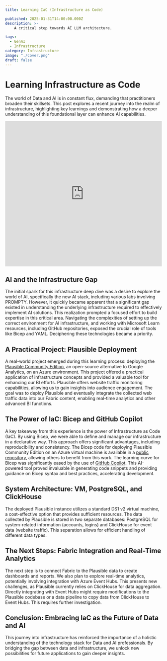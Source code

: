 ```yaml
---
title: Learning IaC (Infrastructure as Code)

published: 2025-01-31T14:00:00.000Z
description: >-
    A critical step towards AI LLM architecture.

tags:
  - GenAI
  - Infrastructure
category: Infrastructure
image: "./cover.png"
draft: false
---
```


# Learning Infrastructure as Code

The world of Data and AI is in constant flux, demanding that practitioners broaden their skillsets. This post explores a recent journey into the realm of infrastructure, highlighting key learnings and demonstrating how a deeper understanding of this foundational layer can enhance AI capabilities.

<iframe width="100%" height="468" src="https://www.youtube.com/embed/WiO9lAxiu20" title="Learning IaC - Infrastructure as Code with Bicep" frameborder="0" allow="accelerometer; autoplay; clipboard-write; encrypted-media; gyroscope; picture-in-picture; web-share" referrerpolicy="strict-origin-when-cross-origin" allowfullscreen></iframe>

## AI and the Infrastructure Gap

The initial spark for this infrastructure deep dive was a desire to explore the world of AI, specifically the new AI stack, including various labs involving PROMPTY.  However, it quickly became apparent that a significant gap existed in understanding the underlying infrastructure required to effectively implement AI solutions. This realization prompted a focused effort to build expertise in this critical area.  Navigating the complexities of setting up the correct environment for AI infrastructure, and working with Microsoft Learn resources, including GitHub repositories, exposed the crucial role of tools like Bicep and YAML. Deciphering these technologies became a priority.

## A Practical Project: Plausible Deployment

A real-world project emerged during this learning process: deploying the [Plausible Community Edition](https://plausible.io/blog/community-edition), an open-source alternative to Google Analytics, on an Azure environment. This project offered a practical application of infrastructure concepts and provided a valuable tool for enhancing our BI efforts. Plausible offers website traffic monitoring capabilities, allowing us to gain insights into audience engagement. The goal was to deploy Plausible and eventually integrate the collected web traffic data into our Fabric content, enabling real-time analytics and other advanced BI functions.

## The Power of IaC: Bicep and GitHub Copilot

A key takeaway from this experience is the power of Infrastructure as Code (IaC).  By using Bicep, we were able to define and manage our infrastructure in a declarative way. This approach offers significant advantages, including reproducibility and consistency. The Bicep code for deploying Plausible Community Edition on an Azure virtual machine is available in a [public repository](https://github.com/yidaveding/plausible-selfhost), allowing others to benefit from this work. The learning curve for Bicep was significantly eased by the use of [GitHub Copilot](https://github.com/features/copilot). This AI-powered tool proved invaluable in generating code snippets and providing guidance on Bicep syntax and best practices, accelerating development.

## System Architecture: VM, PostgreSQL, and ClickHouse

The deployed Plausible instance utilizes a standard DS1 v2 virtual machine, a cost-effective option that provides sufficient resources. The data collected by Plausible is stored in two separate databases: PostgreSQL for system-related information (accounts, logins) and ClickHouse for event data (website traffic). This separation allows for efficient handling of different data types.

## The Next Steps: Fabric Integration and Real-Time Analytics

The next step is to connect Fabric to the Plausible data to create dashboards and reports. We also plan to explore real-time analytics, potentially involving integration with Azure Event Hubs. This presents new challenges, as Plausible currently relies on ClickHouse for data aggregation. Directly integrating with Event Hubs might require modifications to the Plausible codebase or a data pipeline to copy data from ClickHouse to Event Hubs. This requires further investigation.

## Conclusion: Embracing IaC as the Future of Data and AI

This journey into infrastructure has reinforced the importance of a holistic understanding of the technology stack for Data and AI professionals. By bridging the gap between data and infrastructure, we unlock new possibilities for future applications to gain deeper insights.